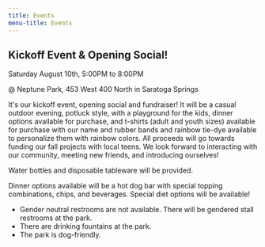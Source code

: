 ```yaml
---
title: Events
menu-title: Events
---
```

## Kickoff Event & Opening Social! 

Saturday August 10th, 5:00PM to 8:00PM

@ Neptune Park, 453 West 400 North in Saratoga Springs

It's our kickoff event, opening social and fundraiser! It will be a casual outdoor evening, potluck style, with a playground for the kids, dinner options available for purchase, and t-shirts (adult and youth sizes) available for purchase with our name and rubber bands and rainbow tie-dye available to personalize them with rainbow colors. All proceeds will go towards funding our fall projects with local teens. We look forward to interacting with our community, meeting new friends, and introducing ourselves! 

Water bottles and disposable tableware will be provided. 

Dinner options available will be a hot dog bar with special topping combinations, chips, and beverages. Special diet options will be available! 

- Gender neutral restrooms are not available. There will be gendered stall restrooms at the park. 
- There are drinking fountains at the park. 
- The park is dog-friendly. 
